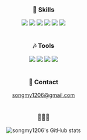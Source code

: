 <div align="center">
  
### :musical_note: Skills
<img src="https://img.shields.io/badge/HTML5-E34F26?style=flat-square&logo=html5&logoColor=white">
<img src="https://img.shields.io/badge/CSS3-1572B6?style=flat-square&logo=css3&logoColor=white">
<img src="https://img.shields.io/badge/Sass-CC6699?style=flat-square&logo=sass&logoColor=white">
<img src="https://img.shields.io/badge/JavaScript-F7DF1E?style=flat-square&logo=javascript&logoColor=white">
<img src="https://img.shields.io/badge/React-61DAFB?style=flat-square&logo=react&logoColor=white">
<img src="https://img.shields.io/badge/Bootstrap-7952B3?style=flat-square&logo=bootstrap&logoColor=white">
<br/>
<br/>

### :notes: Tools
<img src="https://img.shields.io/badge/AdobePhotoshop-31A8FF?style=flat-square&logo=adobephotoshop&logoColor=white">
<img src="https://img.shields.io/badge/AdobeIllustrator-FF9A00?style=flat-square&logo=adobeillustrator&logoColor=white">
<img src="https://img.shields.io/badge/Figma-F24E1E?style=flat-square&logo=figma&logoColor=white">
<img src="https://img.shields.io/badge/WordPress-21759B?style=flat-square&logo=wordpress&logoColor=white">
<br/>
<br/>

### :crystal_ball: Contact
songmy1206@gmail.com
<br/>
<br/>

### :purple_heart::purple_heart::purple_heart:
![songmy1206's GitHub stats](https://github-readme-stats.vercel.app/api?username=songmy1206&theme=buefy&hide=contribs,issues)
</div>

